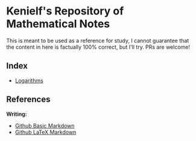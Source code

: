 # Kenielf's Repository of Mathematical Notes
This is meant to be used as a reference for study, I cannot guarantee that the
content in here is factually 100% correct, but I'll try. PRs are welcome!

## Index
 - [Logarithms](/notes/logarithms-1.md)

## References
**Writing:**
 - [Github Basic Markdown](https://docs.github.com/en/get-started/writing-on-github/getting-started-with-writing-and-formatting-on-github/basic-writing-and-formatting-syntax)
 - [Github LaTeX Markdown](https://github.blog/2022-05-19-math-support-in-markdown/)
